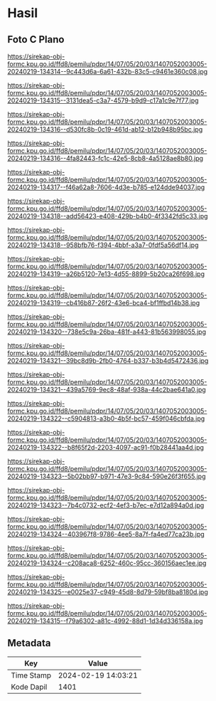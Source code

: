 # Hasil

## Foto C Plano

https://sirekap-obj-formc.kpu.go.id/ffd8/pemilu/pdpr/14/07/05/20/03/1407052003005-20240219-134314--9c443d6a-6a61-432b-83c5-c9461e360c08.jpg

https://sirekap-obj-formc.kpu.go.id/ffd8/pemilu/pdpr/14/07/05/20/03/1407052003005-20240219-134315--3131dea5-c3a7-4579-b9d9-c17a1c9e7f77.jpg

https://sirekap-obj-formc.kpu.go.id/ffd8/pemilu/pdpr/14/07/05/20/03/1407052003005-20240219-134316--d530fc8b-0c19-461d-ab12-b12b948b95bc.jpg

https://sirekap-obj-formc.kpu.go.id/ffd8/pemilu/pdpr/14/07/05/20/03/1407052003005-20240219-134316--4fa82443-fc1c-42e5-8cb8-4a5128ae8b80.jpg

https://sirekap-obj-formc.kpu.go.id/ffd8/pemilu/pdpr/14/07/05/20/03/1407052003005-20240219-134317--f46a62a8-7606-4d3e-b785-e124dde94037.jpg

https://sirekap-obj-formc.kpu.go.id/ffd8/pemilu/pdpr/14/07/05/20/03/1407052003005-20240219-134318--add56423-e408-429b-b4b0-4f3342fd5c33.jpg

https://sirekap-obj-formc.kpu.go.id/ffd8/pemilu/pdpr/14/07/05/20/03/1407052003005-20240219-134318--958bfb76-f394-4bbf-a3a7-0fdf5a56df14.jpg

https://sirekap-obj-formc.kpu.go.id/ffd8/pemilu/pdpr/14/07/05/20/03/1407052003005-20240219-134319--a26b5120-7e13-4d55-8899-5b20ca26f698.jpg

https://sirekap-obj-formc.kpu.go.id/ffd8/pemilu/pdpr/14/07/05/20/03/1407052003005-20240219-134319--cb416b87-26f2-43e6-bca4-bf1ffbd14b38.jpg

https://sirekap-obj-formc.kpu.go.id/ffd8/pemilu/pdpr/14/07/05/20/03/1407052003005-20240219-134320--738e5c9a-26ba-481f-a443-81b563998055.jpg

https://sirekap-obj-formc.kpu.go.id/ffd8/pemilu/pdpr/14/07/05/20/03/1407052003005-20240219-134321--39bc8d9b-2fb0-4764-b337-b3b4d5472436.jpg

https://sirekap-obj-formc.kpu.go.id/ffd8/pemilu/pdpr/14/07/05/20/03/1407052003005-20240219-134321--439a5769-9ec8-48af-938a-44c2bae641a0.jpg

https://sirekap-obj-formc.kpu.go.id/ffd8/pemilu/pdpr/14/07/05/20/03/1407052003005-20240219-134322--c5904813-a3b0-4b5f-bc57-459f046cbfda.jpg

https://sirekap-obj-formc.kpu.go.id/ffd8/pemilu/pdpr/14/07/05/20/03/1407052003005-20240219-134322--b8f65f2d-2203-4097-ac91-f0b28441aa4d.jpg

https://sirekap-obj-formc.kpu.go.id/ffd8/pemilu/pdpr/14/07/05/20/03/1407052003005-20240219-134323--5b02bb97-b971-47e3-9c84-590e26f3f655.jpg

https://sirekap-obj-formc.kpu.go.id/ffd8/pemilu/pdpr/14/07/05/20/03/1407052003005-20240219-134323--7b4c0732-ecf2-4ef3-b7ec-e7d12a894a0d.jpg

https://sirekap-obj-formc.kpu.go.id/ffd8/pemilu/pdpr/14/07/05/20/03/1407052003005-20240219-134324--403967f8-9786-4ee5-8a7f-fa4ed77ca23b.jpg

https://sirekap-obj-formc.kpu.go.id/ffd8/pemilu/pdpr/14/07/05/20/03/1407052003005-20240219-134324--c208aca8-6252-460c-95cc-360156aec1ee.jpg

https://sirekap-obj-formc.kpu.go.id/ffd8/pemilu/pdpr/14/07/05/20/03/1407052003005-20240219-134325--e0025e37-c949-45d8-8d79-59bf8ba8180d.jpg

https://sirekap-obj-formc.kpu.go.id/ffd8/pemilu/pdpr/14/07/05/20/03/1407052003005-20240219-134315--f79a6302-a81c-4992-88d1-1d34d336158a.jpg


## Metadata

| Key        | Value               |
| ---------- | ------------------- |
| Time Stamp | 2024-02-19 14:03:21 |
| Kode Dapil | 1401                |



